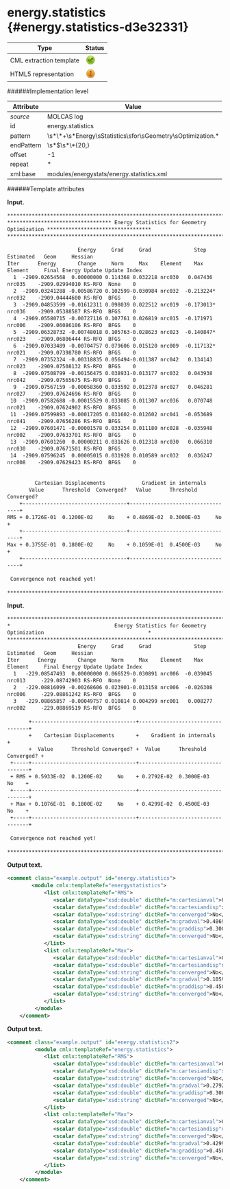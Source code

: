 # energy.statistics {#energy.statistics-d3e32331}


| Type                                                                                                                                                                                                  | Status                                                                                                                                                                                                |
|----|----|
| CML extraction template                                                                                                                                                                               | ![](/imgs/Total.png)                                                                                                                                                                                  |
| HTML5 representation                                                                                                                                                                                  | ![](/imgs/Partial.png)                                                                                                                                                                                |

######Implementation level

| Attribute                                                                                                                                                                                             | Value                                                                                                                                                                                                 |
|----|----|
| *source*                                                                                                                                                                                              | MOLCAS log                                                                                                                                                                                            |
| id                                                                                                                                                                                                    | energy.statistics                                                                                                                                                                                     |
| pattern                                                                                                                                                                                               | \\s\*\\\*+\\s\*Energy\\sStatistics\\sfor\\sGeometry\\sOptimization.\*                                                                                                                                 |
| endPattern                                                                                                                                                                                            | \\s\*\$\\s\*\\\*{20,}                                                                                                                                                                                 |
| offset                                                                                                                                                                                                | -1                                                                                                                                                                                                    |
| repeat                                                                                                                                                                                                | \*                                                                                                                                                                                                    |
| xml:base                                                                                                                                                                                              | modules/energystats/energy.statistics.xml                                                                                                                                                             |

######Template attributes

**Input.**

    *****************************************************************************************************************
    ********************************** Energy Statistics for Geometry Optimization **********************************
    *****************************************************************************************************************

                           Energy     Grad     Grad              Step                 Estimated   Geom     Hessian
    Iter      Energy       Change     Norm     Max    Element    Max     Element     Final Energy Update Update Index
      1  -2909.02654568  0.00000000 0.114368 0.032218 nrc030   0.047436  nrc035    -2909.02994010 RS-RFO  None    0
      2  -2909.03241288 -0.00586720 0.102599-0.030984 nrc032  -0.213224* nrc032    -2909.04444600 RS-RFO  BFGS    0
      3  -2909.04853599 -0.01612311 0.098039 0.022512 nrc019  -0.173013* nrc036    -2909.05388587 RS-RFO  BFGS    0
      4  -2909.05580715 -0.00727116 0.107761 0.026819 nrc015  -0.171971  nrc006    -2909.06086106 RS-RFO  BFGS    0
      5  -2909.06328732 -0.00748018 0.105763-0.028623 nrc023  -0.140847* nrc023    -2909.06806444 RS-RFO  BFGS    0
      6  -2909.07033489 -0.00704757 0.079606 0.015120 nrc009  -0.117132* nrc021    -2909.07398780 RS-RFO  BFGS    0
      7  -2909.07352324 -0.00318835 0.056494-0.011387 nrc042   0.134143  nrc023    -2909.07508132 RS-RFO  BFGS    0
      8  -2909.07508799 -0.00156475 0.038931-0.013177 nrc032   0.043938  nrc042    -2909.07565675 RS-RFO  BFGS    0
      9  -2909.07567159 -0.00058360 0.033592 0.012378 nrc027   0.046281  nrc027    -2909.07624696 RS-RFO  BFGS    0
     10  -2909.07582688 -0.00015529 0.033085 0.011307 nrc036   0.070748  nrc021    -2909.07624902 RS-RFO  BFGS    0
     11  -2909.07599893 -0.00017205 0.031602-0.012602 nrc041  -0.053689  nrc041    -2909.07656286 RS-RFO  BFGS    0
     12  -2909.07601471 -0.00001578 0.033254 0.011180 nrc028  -0.035948  nrc002    -2909.07633701 RS-RFO  BFGS    0
     13  -2909.07601260  0.00000211 0.031626 0.012318 nrc030   0.066310  nrc030    -2909.07671501 RS-RFO  BFGS    0
     14  -2909.07596245  0.00005015 0.031928 0.010589 nrc032   0.036247  nrc008    -2909.07629423 RS-RFO  BFGS    0


             Cartesian Displacements            Gradient in internals
           Value      Threshold  Converged?   Value      Threshold  Converged?
        +----------------------------------+----------------------------------+
    RMS + 0.1726E-01  0.1200E-02     No    + 0.4869E-02  0.3000E-03     No    +
        +----------------------------------+----------------------------------+
    Max + 0.3755E-01  0.1800E-02     No    + 0.1059E-01  0.4500E-03     No    +
        +----------------------------------+----------------------------------+

     Convergence not reached yet!

    *****************************************************************************************************************   
        

**Input.**

    *****************************************************************************************************************
    *                                  Energy Statistics for Geometry Optimization                                  *
    *****************************************************************************************************************
                           Energy     Grad     Grad              Step                 Estimated   Geom     Hessian
    Iter      Energy       Change     Norm     Max    Element    Max     Element     Final Energy Update Update Index
      1   -229.08547493  0.00000000 0.066529-0.030891 nrc006  -0.039045  nrc013     -229.08742903 RS-RFO  None    0
      2   -229.08816099 -0.00268606 0.023901-0.013158 nrc006  -0.026308  nrc006     -229.08861242 RS-RFO  BFGS    0
      3   -229.08865857 -0.00049757 0.010814 0.004299 nrc001   0.008277  nrc002     -229.08869519 RS-RFO  BFGS    0

           +----------------------------------+----------------------------------+
           +    Cartesian Displacements       +    Gradient in internals         +
           +  Value      Threshold Converged? +  Value      Threshold Converged? +
     +-----+----------------------------------+----------------------------------+
     + RMS + 0.5933E-02  0.1200E-02     No    + 0.2792E-02  0.3000E-03     No    +
     +-----+----------------------------------+----------------------------------+
     + Max + 0.1076E-01  0.1800E-02     No    + 0.4299E-02  0.4500E-03     No    +
     +-----+----------------------------------+----------------------------------+

     Convergence not reached yet!

    *****************************************************************************************************************   
        

**Output text.**

```xml
<comment class="example.output" id="energy.statistics">
        <module cmlx:templateRef="energystatistics">     
            <list cmlx:templateRef="RMS">
               <scalar dataType="xsd:double" dictRef="m:cartesianval">0.1726E-01</scalar>
               <scalar dataType="xsd:double" dictRef="m:cartesiandisp">0.1200E-02</scalar>
               <scalar dataType="xsd:string" dictRef="m:converged">No</scalar>
               <scalar dataType="xsd:double" dictRef="m:gradval">0.4869E-02</scalar>
               <scalar dataType="xsd:double" dictRef="m:graddisp">0.3000E-03</scalar>
               <scalar dataType="xsd:string" dictRef="m:converged">No</scalar>
            </list>
            <list cmlx:templateRef="Max">
               <scalar dataType="xsd:double" dictRef="m:cartesianval">0.3755E-01</scalar>
               <scalar dataType="xsd:double" dictRef="m:cartesiandisp">0.1800E-02</scalar>
               <scalar dataType="xsd:string" dictRef="m:converged">No</scalar>
               <scalar dataType="xsd:double" dictRef="m:gradval">0.1059E-01</scalar>
               <scalar dataType="xsd:double" dictRef="m:graddisp">0.4500E-03</scalar>
               <scalar dataType="xsd:string" dictRef="m:converged">No</scalar>
            </list>
         </module>
    </comment>
```

**Output text.**

```xml
<comment class="example.output" id="energy.statistics2">
         <module cmlx:templateRef="energy.statistics">
            <list cmlx:templateRef="RMS">
               <scalar dataType="xsd:double" dictRef="m:cartesianval">0.5933E-02</scalar>
               <scalar dataType="xsd:double" dictRef="m:cartesiandisp">0.1200E-02</scalar>
               <scalar dataType="xsd:string" dictRef="m:converged">No</scalar>
               <scalar dataType="xsd:double" dictRef="m:gradval">0.2792E-02</scalar>
               <scalar dataType="xsd:double" dictRef="m:graddisp">0.3000E-03</scalar>
               <scalar dataType="xsd:string" dictRef="m:converged">No</scalar>
            </list>
            <list cmlx:templateRef="Max">
               <scalar dataType="xsd:double" dictRef="m:cartesianval">0.1076E-01</scalar>
               <scalar dataType="xsd:double" dictRef="m:cartesiandisp">0.1800E-02</scalar>
               <scalar dataType="xsd:string" dictRef="m:converged">No</scalar>
               <scalar dataType="xsd:double" dictRef="m:gradval">0.4299E-02</scalar>
               <scalar dataType="xsd:double" dictRef="m:graddisp">0.4500E-03</scalar>
               <scalar dataType="xsd:string" dictRef="m:converged">No</scalar>
            </list>
         </module>
    </comment>
```
